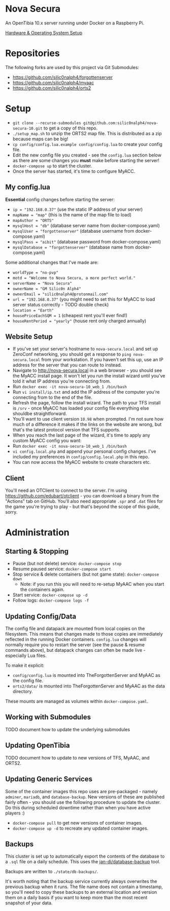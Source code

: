 Nova Secura
===========

An OpenTibia 10.x server running under Docker on a Raspberry Pi.

[Hardware & Operating System Setup](docs/raspberry_pi_setup.md)

Repositories
============

The following forks are used by this project via Git Submodules:

- https://github.com/silic0nalph4/forgottenserver
- https://github.com/silic0nalph4/myaac
- https://github.com/silic0nalph4/orts2

Setup
=====

- `git clone --recurse-submodules git@github.com:silic0nalph4/nova-secura-10.git` to get a copy of this repo.
- `./setup_map.sh` to unzip the ORTS2 map file. This is distributed as a zip because maps can be big!
- `cp config/config.lua.example config/config.lua` to create your config file.
- Edit the new config file you created - see the `config.lua` section below as there are some changes you **must** make before
starting the server!
- `docker-compose up` to start the cluster.
- Once the server has started, it's time to configure MyACC.

My config.lua
-------------

**Essential** config changes before starting the server:
- `ip = "192.168.0.37"` (use the static IP address of your server)
- `mapName = "map"` (this is the name of the map file to load)
- `mapAuthor = "ORTS"`
- `mysqlHost = "db"` (database server name from docker-compose.yaml)
- `mysqlUser = "forgottenserver"` (database username from docker-compose.yaml)
- `mysqlPass = "aibit"` (database password from docker-compose.yaml)
- `mysqlDatabase = "forgottenserver"` (database name from docker-compose.yaml)

Some additional changes that I've made are:
- `worldType = "no-pvp"`
- `motd = "Welcome to Nova Secura, a more perfect world."`
- `serverName = "Nova Secura"`
- `ownerName = "GM Silic0n Alph4"`
- `ownerEmail = "silic0nalph4@protonmail.com"`
- `url = "192.168.0.37"` (you might need to set this for MyACC to load server status correctly - TODO double check)
- `location = "Earth"`
- `housePriceEachSQM = 1` (cheapest rent you'll ever find!)
- `houseRentPeriod = "yearly"` (house rent only charged annually)

Website Setup
-------------

- If you've set your server's hostname to `nova-secura.local` and set up ZeroConf networking, you should get a response to
 `ping nova-secura.local` from your workstation. If you haven't set this up, use an IP address for the server that you can route to instead.
- Navigate to http://nova-secura.local in a web browser - you should see the MyACC install page. It won't let you run 
the install wizard until you've told it what IP address you're connecting from.
- Run `docker exec -it nova-secura-10_web_1 /bin/bash`
- Run `vi install/ip.txt` and add the IP address of the computer you're connecting from to the end of the file.
- Refresh the page, follow the install wizard. The path to your TFS install is `/srv` - once MyACC has loaded your 
config file everything else shouldbe straightforward.
- You'll want to use client version `10.98` when prompted. I'm not sure how much of a difference it makes if the links 
on the website are wrong, but that's the latest protocol version that TFS supports.
- When you reach the last page of the wizard, it's time to apply any custom MyACC config you want:
- Run `docker exec -it nova-secura-10_web_1 /bin/bash`
- `vi config.local.php` and append your personal config changes. I've included my preferences in `config/config.local.php` in this repo.
- You can now access the MyACC website to create characters etc.

Client
------

You'll need an OTClient to connect to the server. I'm using https://github.com/edubart/otclient - you can download a binary from the "Actions" tab on GitHub. You'll also need appropriate `.spr` and `.dat` files for the game you're trying to play - but that's beyond the scope of this guide, sorry.

Administration
==============

Starting & Stopping
-------------------

- Pause (but not delete) service: `docker-compose stop`
- Resume paused service: `docker-compose start`
- Stop service & delete containers (but not game state): `docker-compose down`
    - Note: if you run this you will need to re-setup MyAAC when you start the containers again.
- Start service: `docker-compose up -d`
- Follow logs: `docker-compose logs -f`

Updating Config/Data
--------------------

The config file and datapack are mounted from local copies on the filesystem. This means that changes made to those copies are
immediately reflected in the running Docker containers. `config.lua` changes will normally require you to restart the server (see the
pause & resume commands above), but datapack changes can often be made live - especially Lua files.

To make it explicit:
- `config/config.lua` is mounted into TheForgottenServer and MyAAC as the config file.
- `orts2/data/` is mounted into TheForgottenServer and MyAAC as the data directory.

These mounts are managed as volumes within `docker-compose.yaml`.

Working with Submodules
-----------------------

TODO document how to update the underlying submodules

Updating OpenTibia
------------------

TODO document how to update to new versions of TFS, MyAAC, and ORTS2.

Updating Generic Services
-------------------------

Some of the container images this repo uses are pre-packaged - namely `adminer`, `mariadb`, and `database-backup`. New versions of these are published fairly often - you should use the following procedure to update the cluster. Do this during scheduled downtime rather than when you have active players :)

- `docker-compose pull` to get new versions of container images.
- `docker-compose up -d` to recreate any updated container images.

Backups
-------

This cluster is set up to automatically export the contents of the database to a `.sql` file on a daily schedule.
This uses the [jan-di/database-backup](https://github.com/jan-di/docker-database-backup) tool.

Backups are written to `./state/db-backups/`.

It's worth noting that the backup service currently always overwrites the previous backup when it runs.
The file name does not contain a timestamp, so you'll need to copy these backups to an external location
and version them on a daily basis if you want to keep more than the most recent snapshot of your data.


